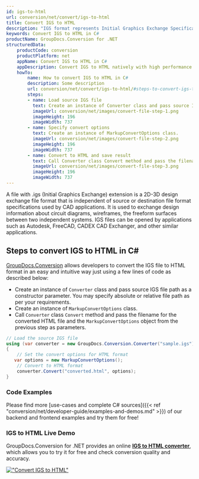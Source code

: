 ```yaml
---
id: igs-to-html
url: conversion/net/convert/igs-to-html
title: Convert IGS to HTML
description: "IGS format represents Initial Graphics Exchange Specification (IGES) with .igs extension. Learn how to convert IGS to HTML file programmatically in C# language using GroupDocs.Conversion for .NET library."
keywords: Convert IGS to HTML in C#
productName: GroupDocs.Conversion for .NET
structuredData:
    productCode: conversion
    productPlatform: net
    appName: Convert IGS to HTML in C#
    appDescription: Convert IGS to HTML natively with high performance using C# language and server side GroupDocs.Conversion for .NET APIs, without the use of any software like Microsoft or Open Office.
    howTo:
        name: How to convert IGS to HTML in C# 
        description: Some description
        url: conversion/net/convert/igs-to-html/#steps-to-convert-igs-to-html-in-c
        steps:
        - name: Load source IGS file 
          text: Create an instance of Converter class and pass source IGS file path as a constructor parameter. You may specify absolute or relative file path as per your requirements. 
          imageUrl: conversion/net/images/convert-file-step-1.png
          imageHeight: 196
          imageWidth: 737
        - name: Specify convert options 
          text: Create an instance of MarkupConvertOptions class.
          imageUrl: conversion/net/images/convert-file-step-2.png
          imageHeight: 196
          imageWidth: 737
        - name: Convert to HTML and save result 
          text: Call Converter class Convert method and pass the filename for the converted HTML file and the MarkupConvertOptions object from the previous step as parameters.
          imageUrl: conversion/net/images/convert-file-step-3.png
          imageHeight: 196
          imageWidth: 737
---
```


A file with .igs (Initial Graphics Exchange) extension is a 2D-3D design exchange file format that is independent of source or destination file format specifications used by CAD applications. It is used to exchange design information about circuit diagrams, wireframes, the freeform surfaces between two independent systems. IGS files can be opened by applications such as Autodesk, FreeCAD, CADEX CAD Exchanger, and other similar applications.

## Steps to convert IGS to HTML in C#

[GroupDocs.Conversion](https://products.groupdocs.com/conversion/net) allows developers to convert the IGS file to HTML format in an easy and intuitive way just using a few lines of code as described below:

* Create an instance of `Converter` class and pass source IGS file path as a constructor parameter. You may specify absolute or relative file path as per your requirements. 
* Create an instance of `MarkupConvertOptions` class.
* Call `Converter` class `Convert` method and pass the filename for the converted HTML file and the `MarkupConvertOptions` object from the previous step as parameters.

```csharp
// Load the source IGS file
using (var converter = new GroupDocs.Conversion.Converter("sample.igs"))
{
    // Set the convert options for HTML format
   var options = new MarkupConvertOptions();
    // Convert to HTML format
    converter.Convert("converted.html", options);
}
```

### Code Examples

Please find more [use-cases and complete C# sources]({{< ref "conversion/net/developer-guide/examples-and-demos.md" >}}) of our backend and frontend examples and try them for free!

### IGS to HTML Live Demo

GroupDocs.Conversion for .NET provides an online [**IGS to HTML converter**](https://products.groupdocs.app/conversion/igs-to-html), which allows you to try it for free and check conversion quality and accuracy.

[!["Convert IGS to HTML"](conversion/net/images/convert-to-html/convert-igs-to-html.png)](https://products.groupdocs.app/conversion/igs-to-html)